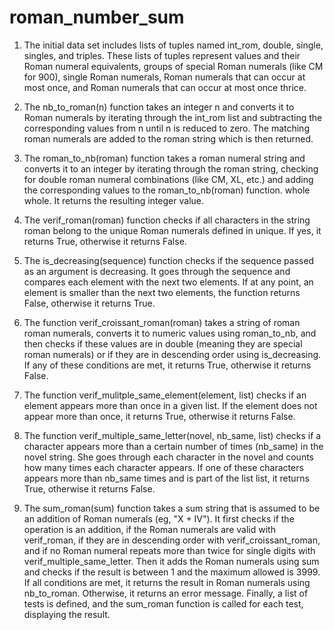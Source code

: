# roman_number_sum

1. The initial data set includes lists of tuples named int_rom, double, single, singles, and triples. These lists of tuples represent values ​​and their Roman numeral equivalents, groups of special Roman numerals (like CM for 900), single Roman numerals, Roman numerals that can occur at most once, and Roman numerals that can occur at most once thrice.

2. The nb_to_roman(n) function takes an integer n and converts it to Roman numerals by iterating through the int_rom list and subtracting the corresponding values ​​from n until n is reduced to zero. The matching roman numerals are added to the roman string which is then returned.

3. The roman_to_nb(roman) function takes a roman numeral string and converts it to an integer by iterating through the roman string, checking for double roman numeral combinations (like CM, XL, etc.) and adding the corresponding values ​​to the roman_to_nb(roman) function. whole whole. It returns the resulting integer value.

4. The verif_roman(roman) function checks if all characters in the string roman belong to the unique Roman numerals defined in unique. If yes, it returns True, otherwise it returns False.

5. The is_decreasing(sequence) function checks if the sequence passed as an argument is decreasing. It goes through the sequence and compares each element with the next two elements. If at any point, an element is smaller than the next two elements, the function returns False, otherwise it returns True.

6. The function verif_croissant_roman(roman) takes a string of roman roman numerals, converts it to numeric values ​​using roman_to_nb, and then checks if these values ​​are in double (meaning they are special roman numerals) or if they are in descending order using is_decreasing. If any of these conditions are met, it returns True, otherwise it returns False.

7. The function verif_mulitple_same_element(element, list) checks if an element appears more than once in a given list. If the element does not appear more than once, it returns True, otherwise it returns False.

8. The function verif_multiple_same_letter(novel, nb_same, list) checks if a character appears more than a certain number of times (nb_same) in the novel string. She goes through each character in the novel and counts how many times each character appears. If one of these characters appears more than nb_same times and is part of the list list, it returns True, otherwise it returns False.

9. The sum_roman(sum) function takes a sum string that is assumed to be an addition of Roman numerals (eg, "X + IV"). It first checks if the operation is an addition, if the Roman numerals are valid with verif_roman, if they are in descending order with verif_croissant_roman, and if no Roman numeral repeats more than twice for single digits with verif_multiple_same_letter. Then it adds the Roman numerals using sum and checks if the result is between 1 and the maximum allowed is 3999. If all conditions are met, it returns the result in Roman numerals using nb_to_roman. Otherwise, it returns an error message. Finally, a list of tests is defined, and the sum_roman function is called for each test, displaying the result.
